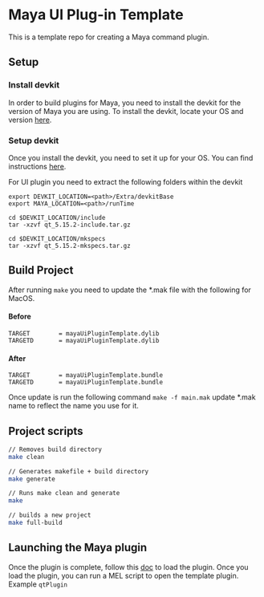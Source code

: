 # Maya UI Plug-in Template
This is a template repo for creating a Maya command plugin.

## Setup

### Install devkit
In order to build plugins for Maya, you need to install the devkit for the version of Maya you are using. To install the devkit, locate your OS and version [here](https://www.autodesk.com/developer-network/platform-technologies/maya).

### Setup devkit
Once you install the devkit, you need to set it up for your OS. You can find instructions [here](https://help.autodesk.com/view/MAYAUL/2023/ENU/?guid=Maya_SDK_Setting_up_your_build_html).

For UI plugin you need to extract the following folders within the devkit
```
export DEVKIT_LOCATION=<path>/Extra/devkitBase
export MAYA_LOCATION=<path>/runTime

cd $DEVKIT_LOCATION/include
tar -xzvf qt_5.15.2-include.tar.gz

cd $DEVKIT_LOCATION/mkspecs
tar -xzvf qt_5.15.2-mkspecs.tar.gz
```

## Build Project

After running `make` you need to update the *.mak file with the following for MacOS.

#### Before
```
TARGET        = mayaUiPluginTemplate.dylib
TARGETD       = mayaUiPluginTemplate.dylib
```

#### After
```
TARGET        = mayaUiPluginTemplate.bundle
TARGETD       = mayaUiPluginTemplate.bundle
```

Once update is run the following command `make -f main.mak` update *.mak name to reflect the name you use for it.

## Project scripts
```bash
// Removes build directory
make clean

// Generates makefile + build directory
make generate

// Runs make clean and generate
make

// builds a new project
make full-build
```

## Launching the Maya plugin

Once the plugin is complete, follow this [doc](https://help.autodesk.com/view/MAYAUL/2023/ENU/?guid=Maya_SDK_LoadingAndUnloadingPlugins_Loading_Samples_Plug_ins_Into_Maya_html) to load the plugin. Once you load the plugin, you can run a MEL script to open the template plugin. Example `qtPlugin`
